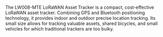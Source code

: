 The LW008-MTE LoRaWAN Asset Tracker is a compact, cost-effective LoRaWAN asset tracker. Combining GPS and Bluetooth positioning technology, it provides indoor and outdoor precise location tracking. Its small size allows for tracking valuable assets, shared bicycles, and small vehicles for which traditional trackers are too bulky.
